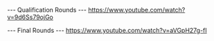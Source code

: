 --- Qualification Rounds ---
https://www.youtube.com/watch?v=9d6Ss79ojGo

--- Final Rounds ---
https://www.youtube.com/watch?v=aVGpH27g-fI
